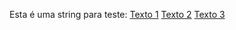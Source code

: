 Esta é uma string para teste:
[Texto 1](https://ggle.com)
[Texto 2](http://developer.mozilla.org/pt-BR)
[Texto 3](Nãoéumlink.com)